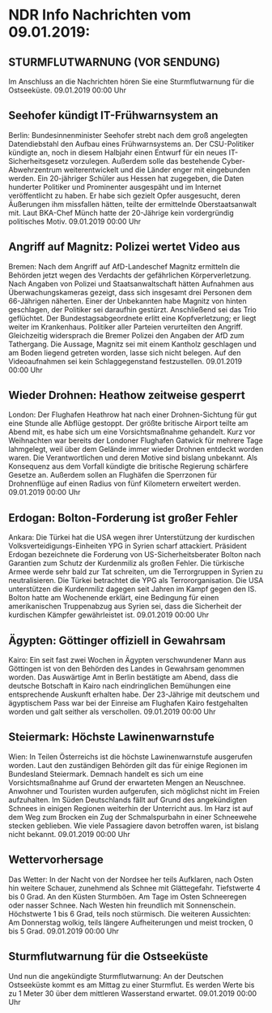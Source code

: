 # NDR Info Nachrichten vom 09.01.2019:


## STURMFLUTWARNUNG (VOR SENDUNG)
Im Anschluss an die Nachrichten hören Sie eine Sturmflutwarnung für die Ostseeküste. 09.01.2019 00:00 Uhr 

## Seehofer kündigt IT-Frühwarnsystem an
Berlin: Bundesinnenminister Seehofer strebt nach dem groß angelegten Datendiebstahl den Aufbau eines Frühwarnsystems an. Der CSU-Politiker kündigte an, noch in diesem Halbjahr einen Entwurf für ein neues IT-Sicherheitsgesetz vorzulegen. Außerdem solle das bestehende Cyber-Abwehrzentrum weiterentwickelt und die Länder enger mit eingebunden werden. Ein 20-jähriger Schüler aus Hessen hat zugegeben, die Daten hunderter Politiker und Prominenter ausgespäht und im Internet veröffentlicht zu haben. Er habe sich gezielt Opfer ausgesucht, deren Äußerungen ihm missfallen hätten, teilte der ermittelnde Oberstaatsanwalt mit. Laut BKA-Chef Münch hatte der 20-Jährige kein vordergründig politisches Motiv. 09.01.2019 00:00 Uhr 

## Angriff auf Magnitz: Polizei wertet Video aus
Bremen: Nach dem Angriff auf AfD-Landeschef Magnitz ermitteln die Behörden jetzt wegen des Verdachts der gefährlichen Körperverletzung. Nach Angaben von Polizei und Staatsanwaltschaft hätten Aufnahmen aus Überwachungskameras gezeigt, dass sich insgesamt drei Personen dem 66-Jährigen näherten. Einer der Unbekannten habe Magnitz von hinten geschlagen, der Politiker sei daraufhin gestürzt. Anschließend sei das Trio geflüchtet. Der Bundestagsabgeordnete erlitt eine Kopfverletzung; er liegt weiter im Krankenhaus. Politiker aller Parteien verurteilten den Angriff. Gleichzeitig widersprach die Bremer Polizei den Angaben der AfD zum Tathergang. Die Aussage, Magnitz sei mit einem Kantholz geschlagen und am Boden liegend getreten worden, lasse sich nicht belegen. Auf den Videoaufnahmen sei kein Schlaggegenstand festzustellen. 09.01.2019 00:00 Uhr 

## Wieder Drohnen: Heathow zeitweise gesperrt
London: Der Flughafen Heathrow hat nach einer Drohnen-Sichtung für gut eine Stunde alle Abflüge gestoppt. Der größte britische Airport teilte am Abend mit, es habe sich um eine Vorsichtsmaßnahme gehandelt. Kurz vor Weihnachten war bereits der Londoner Flughafen Gatwick für mehrere Tage lahmgelegt, weil über dem Gelände immer wieder Drohnen entdeckt worden waren. Die Verantwortlichen und deren Motive sind bislang unbekannt. Als Konsequenz aus dem Vorfall kündigte die britische Regierung schärfere Gesetze an. Außerdem sollen an Flughäfen die Sperrzonen für Drohnenflüge auf einen Radius von fünf Kilometern erweitert werden. 09.01.2019 00:00 Uhr 

## Erdogan: Bolton-Forderung ist großer Fehler
Ankara: 	Die Türkei hat die USA wegen ihrer Unterstützung der kurdischen Volksverteidigungs-Einheiten YPG in Syrien scharf attackiert. Präsident Erdogan bezeichnete die Forderung von US-Sicherheitsberater Bolton nach Garantien zum Schutz der Kurdenmiliz als großen Fehler. Die türkische Armee werde sehr bald zur Tat schreiten, um die Terrorgruppen in Syrien zu neutralisieren. Die Türkei betrachtet die YPG als Terrororganisation. Die USA unterstützen die Kurdenmiliz dagegen seit Jahren im Kampf gegen den IS. Bolton hatte am Wochenende erklärt, eine Bedingung für einen amerikanischen Truppenabzug aus Syrien sei, dass die Sicherheit der kurdischen Kämpfer gewährleistet ist. 09.01.2019 00:00 Uhr 

## Ägypten: Göttinger offiziell in Gewahrsam
Kairo: Ein seit fast zwei Wochen in Ägypten verschwundener Mann aus Göttingen ist von den Behörden des Landes in Gewahrsam genommen worden. Das Auswärtige Amt in Berlin bestätigte am Abend, dass die deutsche Botschaft in Kairo nach eindringlichen Bemühungen eine entsprechende Auskunft erhalten habe. Der 23-Jährige mit deutschem und ägyptischem Pass war bei der Einreise am Flughafen Kairo festgehalten worden und galt seither als verschollen. 09.01.2019 00:00 Uhr 

## Steiermark: Höchste Lawinenwarnstufe
Wien: In Teilen Österreichs ist die höchste Lawinenwarnstufe ausgerufen worden. Laut den zuständigen Behörden gilt das für einige Regionen im Bundesland Steiermark. Demnach handelt es sich um eine Vorsichtsmaßnahme auf Grund der erwarteten Mengen an Neuschnee. Anwohner und Touristen wurden aufgerufen, sich möglichst nicht im Freien aufzuhalten. Im Süden Deutschlands fällt auf Grund des angekündigten Schnees in einigen Regionen weiterhin der Unterricht aus. Im Harz ist auf dem Weg zum Brocken ein Zug der Schmalspurbahn in einer Schneewehe stecken geblieben. Wie viele Passagiere davon betroffen waren, ist bislang nicht bekannt. 09.01.2019 00:00 Uhr 

## Wettervorhersage
Das Wetter: In der Nacht von der Nordsee her teils Aufklaren, nach Osten hin weitere Schauer, zunehmend als Schnee mit Glättegefahr. Tiefstwerte 4 bis 0 Grad. An den Küsten Sturmböen. Am Tage im Osten Schneeregen oder nasser Schnee. Nach Westen hin freundlich mit Sonnenschein. Höchstwerte 1 bis 6 Grad, teils noch stürmisch. Die weiteren Aussichten: Am Donnerstag wolkig, teils längere Aufheiterungen und meist trocken, 0 bis 5 Grad. 09.01.2019 00:00 Uhr 

## Sturmflutwarnung für die Ostseeküste
Und nun die angekündigte Sturmflutwarnung: An der Deutschen Ostseeküste kommt es am Mittag zu einer Sturmflut. Es werden Werte bis zu 1 Meter 30 über dem mittleren Wasserstand erwartet. 09.01.2019 00:00 Uhr 
